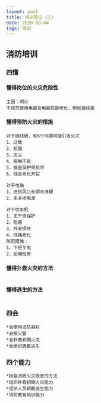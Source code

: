 ```yaml
---
layout: post
title: 培训笔记（二）
date: 2020-08-04
tags: 培训
---
```


## 消防培训
### 四懂
#### 懂得岗位的火灾危险性
```
主因：明火
不规范使用电器及电器性能老化，例如插线板
```
#### 懂得预防火灾的措施
```
对于插线板，有6个问题可能引发火灾
1、过载
2、短路
3、灰尘
4、接触不良
5、插座保护壳损坏
6、线皮老化开裂
```

```
对于电脑
1、进排风口长期未清理
2、未关闭电源
```

```
对于饮水机
1、无干烧保护
2、短路
3、外壳损坏
4、线路老化
防范措施：
1、下班关电
2、定期检修
```
#### 懂得扑救火灾的方法
```

```
#### 懂得逃生的方法
```

```

### 四会
```
*会使用消防器材
*会报火警
*会扑救初期火灾
*会组织疏散逃生
```
### 四个能力
```
*检查消除火灾隐患的方法
*组织扑救初期火灾能力
*组织人员疏散逃生能力
*消防教育培训能力
```

